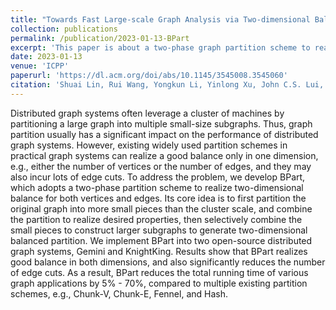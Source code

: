```yaml
---
title: "Towards Fast Large-scale Graph Analysis via Two-dimensional Balanced Partitioning."
collection: publications
permalink: /publication/2023-01-13-BPart
excerpt: 'This paper is about a two-phase graph partition scheme to realize two-dimensional balance for both vertices and edges.'
date: 2023-01-13
venue: 'ICPP'
paperurl: 'https://dl.acm.org/doi/abs/10.1145/3545008.3545060'
citation: 'Shuai Lin, Rui Wang, Yongkun Li, Yinlong Xu, John C.S. Lui, Fei Chen, Pengcheng Wang, and Lei Han. Towards Fast Large-scale Graph Analysis via Two-dimensional Balanced Partitioning. In Proceedings of the 51st International Conference on Parallel Processing (ICPP 2022). Association for Computing Machinery, New York, NY, USA, Article 37, 1–11.'
---
```


Distributed graph systems often leverage a cluster of machines by partitioning a large graph into multiple small-size subgraphs. Thus, graph partition usually has a significant impact on the performance of distributed graph systems. However, existing widely used partition schemes in practical graph systems can realize a good balance only in one dimension, e.g., either the number of vertices or the number of edges, and they may also incur lots of edge cuts. To address the problem, we develop BPart, which adopts a two-phase partition scheme to realize two-dimensional balance for both vertices and edges. Its core idea is to first partition the original graph into more small pieces than the cluster scale, and combine the partition to realize desired properties, then selectively combine the small pieces to construct larger subgraphs to generate two-dimensional balanced partition. We implement BPart into two open-source distributed graph systems, Gemini and KnightKing. Results show that BPart realizes good balance in both dimensions, and also significantly reduces the number of edge cuts. As a result, BPart reduces the total running time of various graph applications by 5% - 70%, compared to multiple existing partition schemes, e.g., Chunk-V, Chunk-E, Fennel, and Hash.
